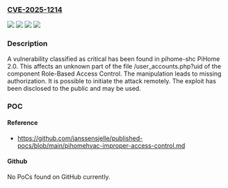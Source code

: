 ### [CVE-2025-1214](https://cve.mitre.org/cgi-bin/cvename.cgi?name=CVE-2025-1214)
![](https://img.shields.io/static/v1?label=Product&message=PiHome&color=blue)
![](https://img.shields.io/static/v1?label=Version&message=%3D%202.0%20&color=brighgreen)
![](https://img.shields.io/static/v1?label=Vulnerability&message=Incorrect%20Authorization&color=brighgreen)
![](https://img.shields.io/static/v1?label=Vulnerability&message=Missing%20Authorization&color=brighgreen)

### Description

A vulnerability classified as critical has been found in pihome-shc PiHome 2.0. This affects an unknown part of the file /user_accounts.php?uid of the component Role-Based Access Control. The manipulation leads to missing authorization. It is possible to initiate the attack remotely. The exploit has been disclosed to the public and may be used.

### POC

#### Reference
- https://github.com/janssensjelle/published-pocs/blob/main/pihomehvac-improper-access-control.md

#### Github
No PoCs found on GitHub currently.

